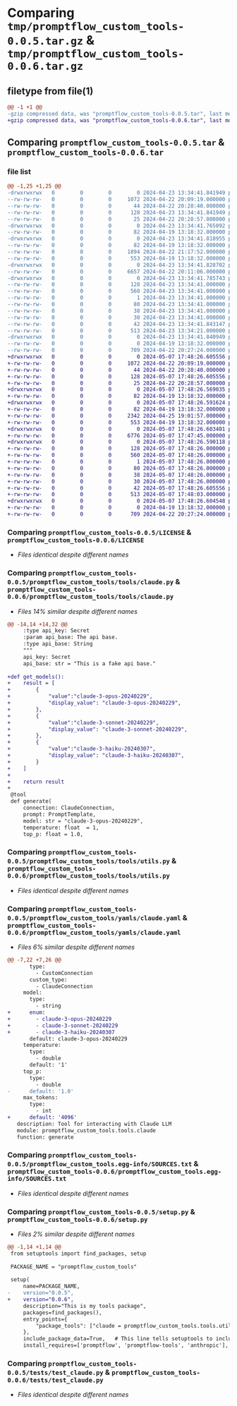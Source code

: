# Comparing `tmp/promptflow_custom_tools-0.0.5.tar.gz` & `tmp/promptflow_custom_tools-0.0.6.tar.gz`

## filetype from file(1)

```diff
@@ -1 +1 @@
-gzip compressed data, was "promptflow_custom_tools-0.0.5.tar", last modified: Tue Apr 23 13:34:41 2024, max compression
+gzip compressed data, was "promptflow_custom_tools-0.0.6.tar", last modified: Tue May  7 17:48:26 2024, max compression
```

## Comparing `promptflow_custom_tools-0.0.5.tar` & `promptflow_custom_tools-0.0.6.tar`

### file list

```diff
@@ -1,25 +1,25 @@
-drwxrwxrwx   0        0        0        0 2024-04-23 13:34:41.841949 promptflow_custom_tools-0.0.5/
--rw-rw-rw-   0        0        0     1072 2024-04-22 20:09:19.000000 promptflow_custom_tools-0.0.5/LICENSE
--rw-rw-rw-   0        0        0       44 2024-04-22 20:28:40.000000 promptflow_custom_tools-0.0.5/MANIFEST.in
--rw-rw-rw-   0        0        0      128 2024-04-23 13:34:41.841949 promptflow_custom_tools-0.0.5/PKG-INFO
--rw-rw-rw-   0        0        0       25 2024-04-22 20:28:57.000000 promptflow_custom_tools-0.0.5/README.md
-drwxrwxrwx   0        0        0        0 2024-04-23 13:34:41.765092 promptflow_custom_tools-0.0.5/promptflow_custom_tools/
--rw-rw-rw-   0        0        0       82 2024-04-19 13:18:32.000000 promptflow_custom_tools-0.0.5/promptflow_custom_tools/__init__.py
-drwxrwxrwx   0        0        0        0 2024-04-23 13:34:41.818955 promptflow_custom_tools-0.0.5/promptflow_custom_tools/tools/
--rw-rw-rw-   0        0        0       82 2024-04-19 13:18:32.000000 promptflow_custom_tools-0.0.5/promptflow_custom_tools/tools/__init__.py
--rw-rw-rw-   0        0        0     1894 2024-04-22 21:17:52.000000 promptflow_custom_tools-0.0.5/promptflow_custom_tools/tools/claude.py
--rw-rw-rw-   0        0        0      553 2024-04-19 13:18:32.000000 promptflow_custom_tools-0.0.5/promptflow_custom_tools/tools/utils.py
-drwxrwxrwx   0        0        0        0 2024-04-23 13:34:41.828702 promptflow_custom_tools-0.0.5/promptflow_custom_tools/yamls/
--rw-rw-rw-   0        0        0     6657 2024-04-22 20:11:06.000000 promptflow_custom_tools-0.0.5/promptflow_custom_tools/yamls/claude.yaml
-drwxrwxrwx   0        0        0        0 2024-04-23 13:34:41.785743 promptflow_custom_tools-0.0.5/promptflow_custom_tools.egg-info/
--rw-rw-rw-   0        0        0      128 2024-04-23 13:34:41.000000 promptflow_custom_tools-0.0.5/promptflow_custom_tools.egg-info/PKG-INFO
--rw-rw-rw-   0        0        0      560 2024-04-23 13:34:41.000000 promptflow_custom_tools-0.0.5/promptflow_custom_tools.egg-info/SOURCES.txt
--rw-rw-rw-   0        0        0        1 2024-04-23 13:34:41.000000 promptflow_custom_tools-0.0.5/promptflow_custom_tools.egg-info/dependency_links.txt
--rw-rw-rw-   0        0        0       80 2024-04-23 13:34:41.000000 promptflow_custom_tools-0.0.5/promptflow_custom_tools.egg-info/entry_points.txt
--rw-rw-rw-   0        0        0       38 2024-04-23 13:34:41.000000 promptflow_custom_tools-0.0.5/promptflow_custom_tools.egg-info/requires.txt
--rw-rw-rw-   0        0        0       30 2024-04-23 13:34:41.000000 promptflow_custom_tools-0.0.5/promptflow_custom_tools.egg-info/top_level.txt
--rw-rw-rw-   0        0        0       42 2024-04-23 13:34:41.843147 promptflow_custom_tools-0.0.5/setup.cfg
--rw-rw-rw-   0        0        0      513 2024-04-23 13:34:21.000000 promptflow_custom_tools-0.0.5/setup.py
-drwxrwxrwx   0        0        0        0 2024-04-23 13:34:41.840949 promptflow_custom_tools-0.0.5/tests/
--rw-rw-rw-   0        0        0        0 2024-04-19 13:18:32.000000 promptflow_custom_tools-0.0.5/tests/__init__.py
--rw-rw-rw-   0        0        0      709 2024-04-22 20:27:24.000000 promptflow_custom_tools-0.0.5/tests/test_claude.py
+drwxrwxrwx   0        0        0        0 2024-05-07 17:48:26.605556 promptflow_custom_tools-0.0.6/
+-rw-rw-rw-   0        0        0     1072 2024-04-22 20:09:19.000000 promptflow_custom_tools-0.0.6/LICENSE
+-rw-rw-rw-   0        0        0       44 2024-04-22 20:28:40.000000 promptflow_custom_tools-0.0.6/MANIFEST.in
+-rw-rw-rw-   0        0        0      128 2024-05-07 17:48:26.605556 promptflow_custom_tools-0.0.6/PKG-INFO
+-rw-rw-rw-   0        0        0       25 2024-04-22 20:28:57.000000 promptflow_custom_tools-0.0.6/README.md
+drwxrwxrwx   0        0        0        0 2024-05-07 17:48:26.569035 promptflow_custom_tools-0.0.6/promptflow_custom_tools/
+-rw-rw-rw-   0        0        0       82 2024-04-19 13:18:32.000000 promptflow_custom_tools-0.0.6/promptflow_custom_tools/__init__.py
+drwxrwxrwx   0        0        0        0 2024-05-07 17:48:26.591624 promptflow_custom_tools-0.0.6/promptflow_custom_tools/tools/
+-rw-rw-rw-   0        0        0       82 2024-04-19 13:18:32.000000 promptflow_custom_tools-0.0.6/promptflow_custom_tools/tools/__init__.py
+-rw-rw-rw-   0        0        0     2342 2024-04-25 19:01:57.000000 promptflow_custom_tools-0.0.6/promptflow_custom_tools/tools/claude.py
+-rw-rw-rw-   0        0        0      553 2024-04-19 13:18:32.000000 promptflow_custom_tools-0.0.6/promptflow_custom_tools/tools/utils.py
+drwxrwxrwx   0        0        0        0 2024-05-07 17:48:26.603401 promptflow_custom_tools-0.0.6/promptflow_custom_tools/yamls/
+-rw-rw-rw-   0        0        0     6776 2024-05-07 17:47:45.000000 promptflow_custom_tools-0.0.6/promptflow_custom_tools/yamls/claude.yaml
+drwxrwxrwx   0        0        0        0 2024-05-07 17:48:26.590118 promptflow_custom_tools-0.0.6/promptflow_custom_tools.egg-info/
+-rw-rw-rw-   0        0        0      128 2024-05-07 17:48:26.000000 promptflow_custom_tools-0.0.6/promptflow_custom_tools.egg-info/PKG-INFO
+-rw-rw-rw-   0        0        0      560 2024-05-07 17:48:26.000000 promptflow_custom_tools-0.0.6/promptflow_custom_tools.egg-info/SOURCES.txt
+-rw-rw-rw-   0        0        0        1 2024-05-07 17:48:26.000000 promptflow_custom_tools-0.0.6/promptflow_custom_tools.egg-info/dependency_links.txt
+-rw-rw-rw-   0        0        0       80 2024-05-07 17:48:26.000000 promptflow_custom_tools-0.0.6/promptflow_custom_tools.egg-info/entry_points.txt
+-rw-rw-rw-   0        0        0       38 2024-05-07 17:48:26.000000 promptflow_custom_tools-0.0.6/promptflow_custom_tools.egg-info/requires.txt
+-rw-rw-rw-   0        0        0       30 2024-05-07 17:48:26.000000 promptflow_custom_tools-0.0.6/promptflow_custom_tools.egg-info/top_level.txt
+-rw-rw-rw-   0        0        0       42 2024-05-07 17:48:26.605556 promptflow_custom_tools-0.0.6/setup.cfg
+-rw-rw-rw-   0        0        0      513 2024-05-07 17:48:03.000000 promptflow_custom_tools-0.0.6/setup.py
+drwxrwxrwx   0        0        0        0 2024-05-07 17:48:26.604548 promptflow_custom_tools-0.0.6/tests/
+-rw-rw-rw-   0        0        0        0 2024-04-19 13:18:32.000000 promptflow_custom_tools-0.0.6/tests/__init__.py
+-rw-rw-rw-   0        0        0      709 2024-04-22 20:27:24.000000 promptflow_custom_tools-0.0.6/tests/test_claude.py
```

### Comparing `promptflow_custom_tools-0.0.5/LICENSE` & `promptflow_custom_tools-0.0.6/LICENSE`

 * *Files identical despite different names*

### Comparing `promptflow_custom_tools-0.0.5/promptflow_custom_tools/tools/claude.py` & `promptflow_custom_tools-0.0.6/promptflow_custom_tools/tools/claude.py`

 * *Files 14% similar despite different names*

```diff
@@ -14,14 +14,32 @@
     :type api_key: Secret
     :param api_base: The api base.
     :type api_base: String
     """
     api_key: Secret
     api_base: str = "This is a fake api base."
 
+def get_models():
+    result = [
+        {
+            "value":"claude-3-opus-20240229",
+            "display_value": "claude-3-opus-20240229",
+        },
+        {
+            "value":"claude-3-sonnet-20240229",
+            "display_value": "claude-3-sonnet-20240229",
+        },
+        {
+            "value":"claude-3-haiku-20240307",
+            "display_value": "claude-3-haiku-20240307",
+        }
+    ]
+
+    return result
+
 @tool
 def generate(
     connection: ClaudeConnection,
     prompt: PromptTemplate,
     model: str = "claude-3-opus-20240229",
     temperature: float  = 1,
     top_p: float = 1.0,
```

### Comparing `promptflow_custom_tools-0.0.5/promptflow_custom_tools/tools/utils.py` & `promptflow_custom_tools-0.0.6/promptflow_custom_tools/tools/utils.py`

 * *Files identical despite different names*

### Comparing `promptflow_custom_tools-0.0.5/promptflow_custom_tools/yamls/claude.yaml` & `promptflow_custom_tools-0.0.6/promptflow_custom_tools/yamls/claude.yaml`

 * *Files 6% similar despite different names*

```diff
@@ -7,22 +7,26 @@
       type:
         - CustomConnection
       custom_type:
         - ClaudeConnection
     model:
       type:
         - string
+      enum:
+        - claude-3-opus-20240229
+        - claude-3-sonnet-20240229
+        - claude-3-haiku-20240307
       default: claude-3-opus-20240229
     temperature:
       type:
         - double
       default: '1'
     top_p:
       type:
         - double
-      default: '1.0'
     max_tokens:
       type:
         - int
+      default: '4096'
   description: Tool for interacting with Claude LLM
   module: promptflow_custom_tools.tools.claude
   function: generate
```

### Comparing `promptflow_custom_tools-0.0.5/promptflow_custom_tools.egg-info/SOURCES.txt` & `promptflow_custom_tools-0.0.6/promptflow_custom_tools.egg-info/SOURCES.txt`

 * *Files identical despite different names*

### Comparing `promptflow_custom_tools-0.0.5/setup.py` & `promptflow_custom_tools-0.0.6/setup.py`

 * *Files 2% similar despite different names*

```diff
@@ -1,14 +1,14 @@
 from setuptools import find_packages, setup
 
 PACKAGE_NAME = "promptflow_custom_tools"
 
 setup(
     name=PACKAGE_NAME,
-    version="0.0.5",
+    version="0.0.6",
     description="This is my tools package",
     packages=find_packages(),
     entry_points={
         "package_tools": ["claude = promptflow_custom_tools.tools.utils:list_package_tools"],
     },
     include_package_data=True,   # This line tells setuptools to include files from MANIFEST.in
     install_requires=['promptflow', 'promptflow-tools', 'anthropic'],
```

### Comparing `promptflow_custom_tools-0.0.5/tests/test_claude.py` & `promptflow_custom_tools-0.0.6/tests/test_claude.py`

 * *Files identical despite different names*

